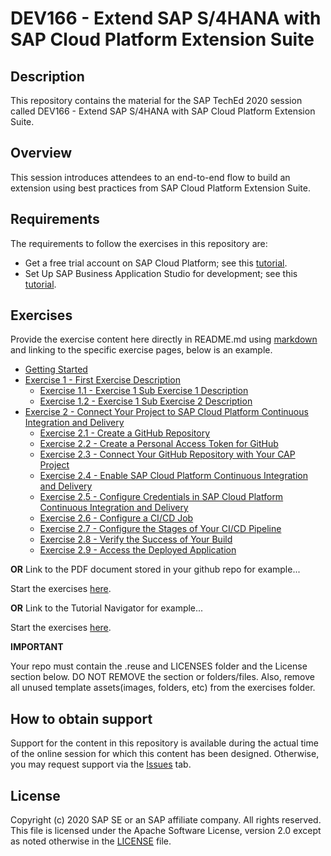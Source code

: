 # DEV166 - Extend SAP S/4HANA with SAP Cloud Platform Extension Suite

## Description

This repository contains the material for the SAP TechEd 2020 session called DEV166 - Extend SAP S/4HANA with SAP Cloud Platform Extension Suite.  

## Overview

This session introduces attendees to an end-to-end flow to build an extension using best practices from SAP Cloud Platform Extension Suite.

## Requirements

The requirements to follow the exercises in this repository are:
- Get a free trial account on SAP Cloud Platform; see this [tutorial](https://developers.sap.com/tutorials/hcp-create-trial-account.html).
- Set Up SAP Business Application Studio for development; see this [tutorial](https://developers.sap.com/tutorials/appstudio-onboarding.html).

## Exercises

Provide the exercise content here directly in README.md using [markdown](https://guides.github.com/features/mastering-markdown/) and linking to the specific exercise pages, below is an example.

- [Getting Started](exercises/ex0/)
- [Exercise 1 - First Exercise Description](exercises/ex1/)
    - [Exercise 1.1 - Exercise 1 Sub Exercise 1 Description](exercises/ex1#exercise-11-sub-exercise-1-description)
    - [Exercise 1.2 - Exercise 1 Sub Exercise 2 Description](exercises/ex1#exercise-12-sub-exercise-2-description)
- [Exercise 2 - Connect Your Project to SAP Cloud Platform Continuous Integration and Delivery](exercises/ex2/)
    - [Exercise 2.1 - Create a GitHub Repository](exercises/ex2#exercise-21-create-a-github-repository)
    - [Exercise 2.2 - Create a Personal Access Token for GitHub](exercises/ex2#exercise-22-create-a-personal-access-token-for-github)
    - [Exercise 2.3 - Connect Your GitHub Repository with Your CAP Project](exercises/ex2#exercise-23-connect-your-github-repository-with-your-cap-project)
    - [Exercise 2.4 - Enable SAP Cloud Platform Continuous Integration and Delivery](exercises/ex2#exercise-24-enable-sap-cloud-platform-continuous-integration-and-delivery)
    - [Exercise 2.5 - Configure Credentials in SAP Cloud Platform Continuous Integration and Delivery](exercises/ex2#exercise-25-configure-credentials-in-sap-cloud-platform-continuous-integration-and-delivery)
    - [Exercise 2.6 - Configure a CI/CD Job](exercises/ex2#exercise-26-configure-a-cicd-job)
    - [Exercise 2.7 - Configure the Stages of Your CI/CD Pipeline](exercises/ex2#exercise-27-configure-the-stages-of-your-cicd-pipeline)
    - [Exercise 2.8 - Verify the Success of Your Build](exercises/ex2#exercise-28-verify-the-success-of-your-build)
    - [Exercise 2.9 - Access the Deployed Application](exercises/ex2#exercise-29-access-the-deployed-application)

    


**OR** Link to the PDF document stored in your github repo for example...

Start the exercises [here](exercises/myPDFDoc.pdf).
    
**OR** Link to the Tutorial Navigator for example...

Start the exercises [here](https://developers.sap.com/tutorials/abap-environment-trial-onboarding.html).

**IMPORTANT**

Your repo must contain the .reuse and LICENSES folder and the License section below. DO NOT REMOVE the section or folders/files. Also, remove all unused template assets(images, folders, etc) from the exercises folder. 

## How to obtain support

Support for the content in this repository is available during the actual time of the online session for which this content has been designed. Otherwise, you may request support via the [Issues](../../issues) tab.

## License
Copyright (c) 2020 SAP SE or an SAP affiliate company. All rights reserved. This file is licensed under the Apache Software License, version 2.0 except as noted otherwise in the [LICENSE](LICENSES/Apache-2.0.txt) file.
